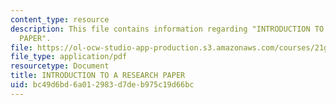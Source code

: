 ```yaml
---
content_type: resource
description: This file contains information regarding "INTRODUCTION TO A RESEARCH
  PAPER".
file: https://ol-ocw-studio-app-production.s3.amazonaws.com/courses/21g-228-advanced-workshop-in-writing-for-social-sciences-and-architecture-els-spring-2007/bc49d6bd6a012983d7deb975c19d66bc_MIT21G.228S07_research_tab.pdf
file_type: application/pdf
resourcetype: Document
title: INTRODUCTION TO A RESEARCH PAPER
uid: bc49d6bd-6a01-2983-d7de-b975c19d66bc
---
```

